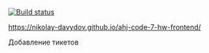 [![Build status](https://ci.appveyor.com/api/projects/status/ij6gbsgwtx7r97oh?svg=true)](https://ci.appveyor.com/project/Nikolay-Davydov/ahj-code-7-hw-frontend)

https://nikolay-davydov.github.io/ahj-code-7-hw-frontend/


Добавление тикетов
